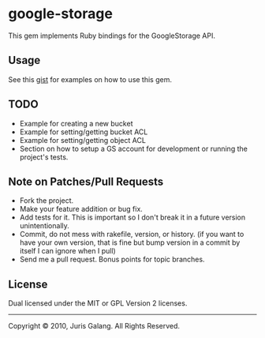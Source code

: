 google-storage
==============
This gem implements Ruby bindings for the GoogleStorage API.

Usage
-----
See this [gist](https://gist.github.com/40c5836f7c849d08551f) for examples on how to use 
this gem.

TODO
----
* Example for creating a new bucket
* Example for setting/getting bucket ACL
* Example for setting/getting object ACL
* Section on how to setup a GS account for development or running the 
  project's tests.

Note on Patches/Pull Requests
----------------------------- 
* Fork the project.
* Make your feature addition or bug fix.
* Add tests for it. This is important so I don't break it in a
  future version unintentionally.
* Commit, do not mess with rakefile, version, or history.
  (if you want to have your own version, that is fine but bump version in a commit by itself I can ignore when I pull)
* Send me a pull request. Bonus points for topic branches.

License
-------
Dual licensed under the MIT or GPL Version 2 licenses.

---
Copyright &copy; 2010, Juris Galang. All Rights Reserved.
